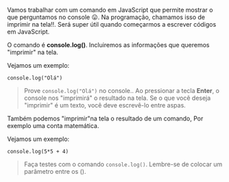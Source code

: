 Vamos trabalhar com um comando em JavaScript que permite mostrar o que perguntamos no console :stuck_out_tongue:. Na programação, chamamos isso de imprimir na tela!!. Será super útil quando começarmos a escrever códigos em JavaScript.
 

O comando é **console.log()**. Incluiremos as informações que queremos "imprimir" na tela.


Vejamos um exemplo:

```
console.log("Olá")
```

> Prove `console.log("Olá")` no console.. 
Ao pressionar a tecla  **Enter**, o console nos "imprimirá" o resultado na tela. 
Se o que você deseja "imprimir" é um texto, você deve escrevê-lo entre aspas.

Também podemos "imprimir"na tela o resultado de um comando, Por exemplo uma conta matemática. 

Vejamos um exemplo:

```
console.log(5*5 + 4)
```

> Faça testes com o comando `console.log()`. Lembre-se de colocar um parâmetro entre os ().
